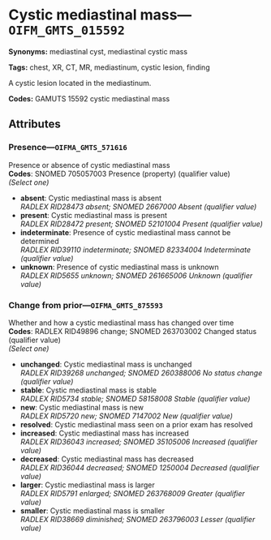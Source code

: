 # Cystic mediastinal mass—`OIFM_GMTS_015592`

**Synonyms:** mediastinal cyst, mediastinal cystic mass

**Tags:** chest, XR, CT, MR, mediastinum, cystic lesion, finding

A cystic lesion located in the mediastinum.

**Codes:** GAMUTS 15592 cystic mediastinal mass

## Attributes

### Presence—`OIFMA_GMTS_571616`

Presence or absence of cystic mediastinal mass  
**Codes**: SNOMED 705057003 Presence (property) (qualifier value)  
*(Select one)*

- **absent**: Cystic mediastinal mass is absent  
_RADLEX RID28473 absent; SNOMED 2667000 Absent (qualifier value)_
- **present**: Cystic mediastinal mass is present  
_RADLEX RID28472 present; SNOMED 52101004 Present (qualifier value)_
- **indeterminate**: Presence of cystic mediastinal mass cannot be determined  
_RADLEX RID39110 indeterminate; SNOMED 82334004 Indeterminate (qualifier value)_
- **unknown**: Presence of cystic mediastinal mass is unknown  
_RADLEX RID5655 unknown; SNOMED 261665006 Unknown (qualifier value)_

### Change from prior—`OIFMA_GMTS_875593`

Whether and how a cystic mediastinal mass has changed over time  
**Codes**: RADLEX RID49896 change; SNOMED 263703002 Changed status (qualifier value)  
*(Select one)*

- **unchanged**: Cystic mediastinal mass is unchanged  
_RADLEX RID39268 unchanged; SNOMED 260388006 No status change (qualifier value)_
- **stable**: Cystic mediastinal mass is stable  
_RADLEX RID5734 stable; SNOMED 58158008 Stable (qualifier value)_
- **new**: Cystic mediastinal mass is new  
_RADLEX RID5720 new; SNOMED 7147002 New (qualifier value)_
- **resolved**: Cystic mediastinal mass seen on a prior exam has resolved  
- **increased**: Cystic mediastinal mass has increased  
_RADLEX RID36043 increased; SNOMED 35105006 Increased (qualifier value)_
- **decreased**: Cystic mediastinal mass has decreased  
_RADLEX RID36044 decreased; SNOMED 1250004 Decreased (qualifier value)_
- **larger**: Cystic mediastinal mass is larger  
_RADLEX RID5791 enlarged; SNOMED 263768009 Greater (qualifier value)_
- **smaller**: Cystic mediastinal mass is smaller  
_RADLEX RID38669 diminished; SNOMED 263796003 Lesser (qualifier value)_